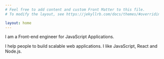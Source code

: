 ```yaml
---
# Feel free to add content and custom Front Matter to this file.
# To modify the layout, see https://jekyllrb.com/docs/themes/#overriding-theme-defaults

layout: home
---
```


I am a Front-end engineer for JavaScript Applications.

I help people to build scalable web applications.
I like JavaScript, React and Node.js.